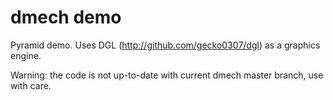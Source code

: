 dmech demo
==========
Pyramid demo.
Uses DGL (http://github.com/gecko0307/dgl) as a graphics engine.

Warning: the code is not up-to-date with current dmech master branch, use with care.
